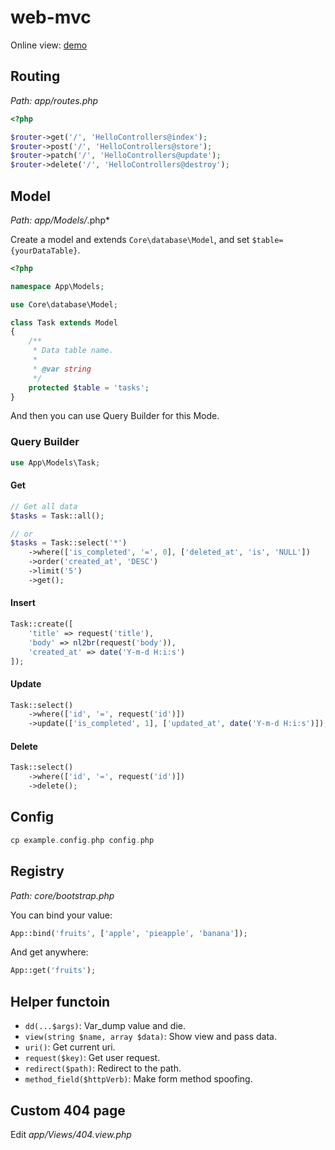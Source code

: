 # web-mvc

Online view: [demo](http://demo.clouding.city)

## Routing

*Path: app/routes.php*

```php
<?php

$router->get('/', 'HelloControllers@index');
$router->post('/', 'HelloControllers@store');
$router->patch('/', 'HelloControllers@update');
$router->delete('/', 'HelloControllers@destroy');
```

## Model

*Path: app/Models/*.php*

Create a model and extends `Core\database\Model`, and set `$table={yourDataTable}`.

```php
<?php

namespace App\Models;

use Core\database\Model;

class Task extends Model
{
    /**
     * Data table name.
     *
     * @var string
     */
    protected $table = 'tasks';
}
```

And then you can use Query Builder for this Mode.

### Query Builder

```php
use App\Models\Task;
```

#### Get


```php
// Get all data
$tasks = Task::all();

// or
$tasks = Task::select('*')
    ->where(['is_completed', '=', 0], ['deleted_at', 'is', 'NULL'])
    ->order('created_at', 'DESC')
    ->limit('5')
    ->get();
```

#### Insert
```php
Task::create([
    'title' => request('title'),
    'body' => nl2br(request('body')),
    'created_at' => date('Y-m-d H:i:s')
]);
```

#### Update
```php
Task::select()
    ->where(['id', '=', request('id')])
    ->update(['is_completed', 1], ['updated_at', date('Y-m-d H:i:s')]);
```


#### Delete

```php
Task::select()
    ->where(['id', '=', request('id')])
    ->delete();
```



## Config

```php
cp example.config.php config.php
```

## Registry

*Path: core/bootstrap.php*

You can bind your value:

```php
App::bind('fruits', ['apple', 'pieapple', 'banana']);
```

And get anywhere:

```php
App::get('fruits');
```

## Helper functoin

- `dd(...$args)`: Var_dump value and die.
- `view(string $name, array $data)`: Show view and pass data. 
- `uri()`: Get current uri.
- `request($key)`: Get user request.
- `redirect($path)`: Redirect to the path.
- `method_field($httpVerb)`: Make form method spoofing.

## Custom 404 page

Edit *app/Views/404.view.php*

